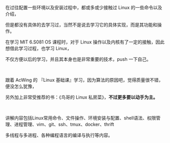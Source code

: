 在过往配置一些环境以及安装过程中，都或多或少接触过 Linux 的一些命令以及介绍，

但是都没有具体的去学习过，当然不是说去学习它的具体实现，而是其功能和操作。

在学习 MIT 6.S081 OS 课程时，对于 Linux 操作以及内核有了一定的接触，因此想借此学习过程，也学习 Linux，

不仅方便以后的学习，并且其本身也是非常重要的技术，push 一下自己。

<br>

跟着 AcWing 的 『Linux 基础课』学习，因为算法的原因吧，觉得质量很不错，便没怎么犹豫，

另外加上非常受推荐的书：《鸟哥的 Linux 私房菜》，<strong>不过更多要以动手为主。</strong>

<br>

讲解内容包括Linux常用命令、文件操作、环境安装与配置、shell语法、权限管理、进程管理、vim、git、ssh、tmux、docker、thrift

多线程与多进程、各种编程语言的编译与执行等内容。

